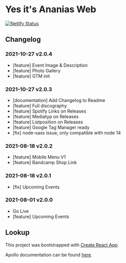 # Yes it's Ananias Web

[![Netlify Status](https://api.netlify.com/api/v1/badges/2d4a5a92-c5f0-47c5-93d0-616610d2d176/deploy-status)](https://app.netlify.com/sites/yesitsananias/deploys)

## Changelog

### 2021-10-27 v2.0.4

- [feature] Event Image & Description
- [feature] Photo Gallery
- [feature] GTM init

### 2021-10-27 v2.0.3

- [documentation] Add Changelog to Readme
- [feature] Full discography
- [feature] Spotify Links on Releases
- [feature] Mediatyp on Releases
- [feature] Listposition on Releases
- [feature] Google Tag Manager ready
- [fix] node-sass issue, only compatible with node 14

### 2021-08-18 v2.0.2

- [feature] Mobile Menu V1
- [feature] Bandcamp Shop Link

### 2021-08-18 v2.0.1

- [fix] Upcoming Events

### 2021-08-01 v2.0.0

- Go Live
- [feature] Upcoming Events

## Lookup

This project was bootstrapped with [Create React App](https://github.com/facebookincubator/create-react-app).

Apollo documentation can be found [here](https://www.apollographql.com/docs/react/).
